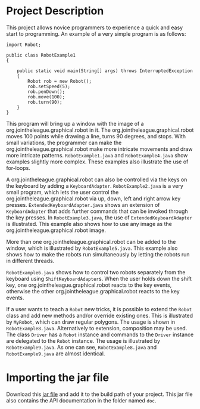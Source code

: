# Project Description

This project allows novice programmers to experience a quick and easy start to programming. An example of a very simple program is as follows:

    import Robot;
    
    public class RobotExample1
    {
    
	    public static void main(String[] args) throws InterruptedException
	    {
		    Robot rob = new Robot();
		    rob.setSpeed(5);
		    rob.penDown();
		    rob.move(100);
		    rob.turn(90);
	    }
    }


This program will bring up a window with the image of a org.jointheleague.graphical.robot in it. The org.jointheleague.graphical.robot moves 100 points while drawing a line, turns 90 degrees, and stops. With small variations, the programmer can make the org.jointheleague.graphical.robot make more intricate movements and draw more intricate patterns. `RobotExample1.java` and `RobotExample4.java` show examples slightly more complex. These examples also illustrate the use of for-loops.

A org.jointheleague.graphical.robot can also be controlled via the keys on the keyboard by adding a `KeyboardAdapter`. `RobotExample2.java` is a very small program, which lets the user control the org.jointheleague.graphical.robot via up, down, left and right arrow key presses. `ExtendedKeyboardAdapter.java` shows an extension of `KeyboardAdapter` that adds further commands that can be invoked through the key presses. In `RobotExample3.java`, the use of `ExtendedKeyboardAdapter` is illustrated. This example also shows how to use any image as the org.jointheleague.graphical.robot image.

More than one org.jointheleague.graphical.robot can be added to the window, which is illustrated by `RobotExample5.java`. This example also shows how to make the robots run simultaneously by letting the robots run in different threads. 

`RobotExample6.java` shows how to control two robots separately from the keyboard using `ShiftKeyboardAdapter`s. When the user holds down the shift key, one org.jointheleague.graphical.robot reacts to the key events, otherwise the other org.jointheleague.graphical.robot reacts to the key events.

If a user wants to teach a `Robot` new tricks, it is possible to extend the `Robot` class and add new methods and/or override existing ones. This is illustrated by `MyRobot`, which can draw regular polygons. The usage is shown in `RobotExample8.java`. Alternatively to extension, composition may be used. The class `Driver` has a `Robot` instance and commands to the `Driver` instance are delegated to the `Robot` instance. The usage is illustrated by `RobotExample9.java`. As one can see, `RobotExample8.java` and `RobotExample9.java` are almost identical. 

# Importing the jar file

Download this [jar file](https://github.com/ecolban/Robot/blob/master/jar/Robot.jar?raw=true) and add it to the build path of your project. This jar file also contains the API documentation in the folder named `doc`.





 


